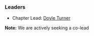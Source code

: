 ### Leaders

* Chapter Lead: [Doyle Turner](mailto:doyle.turner@owasp.org)

**Note:** We are actively seeking a co-lead
